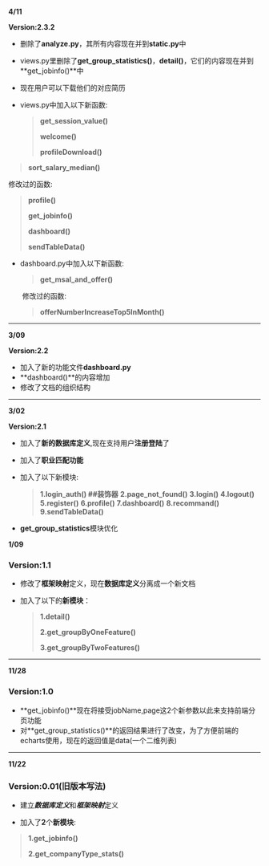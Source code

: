 **4/11**

**Version:2.3.2**

+ 删除了**analyze.py**，其所有内容现在并到**static.py**中

+ views.py里删除了**get_group_statistics()**，**detail()**，它们的内容现在并到**get_jobinfo()**中

+ 现在用户可以下载他们的对应简历

+ views.py中加入以下新函数:

  >**get_session_value()**
  >
  >**welcome()**
  >
  >**profileDownload()**
>
  >**sort_salary_median()**

  修改过的函数:
  
  >**profile()**
  >
  >**get_jobinfo()**
  >
  >**dashboard()**
  >
  >**sendTableData()**
  
+ dashboard.py中加入以下新函数:

  >**get_msal_and_offer()**

  ​	修改过的函数:

  >**offerNumberIncreaseTop5InMonth()**

  

---

**3/09**

**Version:2.2**

+ 加入了新的功能文件**dashboard.py**
+ **dashboard()**的内容增加
+ 修改了文档的组织结构

---

**3/02**

**Version:2.1**

+ 加入了**新的数据库定义**,现在支持用户**注册登陆**了

+ 加入了**职业匹配功能**

+ 加入了以下新模块:

   > **1.login_auth()  ##装饰器**
   > **2.page_not_found()**
   > **3.login()**
   > **4.logout()** 
   > **5.register()**
   > **6.profile()**
   > **7.dashboard()**
   > **8.recommand()**
   > **9.sendTableData()**
  
+ **get_group_statistics**模块优化

**1/09**

### Version:1.1

+ 修改了**框架映射**定义，现在**数据库定义**分离成一个新文档

+ 加入了以下的**新模块**：

  > **1.detail()**
  >
  > **2.get_groupByOneFeature()**
  >
  > **3.get_groupByTwoFeatures()**

___



**11/28**

### Version:1.0

+ **get_jobinfo()**现在将接受jobName,page这2个新参数以此来支持前端分页功能
+ 对**get_group_statistics()**的返回结果进行了改变，为了方便前端的echarts使用，现在的返回值是data(一个二维列表)

---

**11/22** 

### Version:0.01(旧版本写法)

- 建立***数据库定义***和***框架映射***定义

- 加入了**2**个**新模块**:
				
> **1.get_jobinfo()**
>
> **2.get_companyType_stats()**				
> 	
> 	

